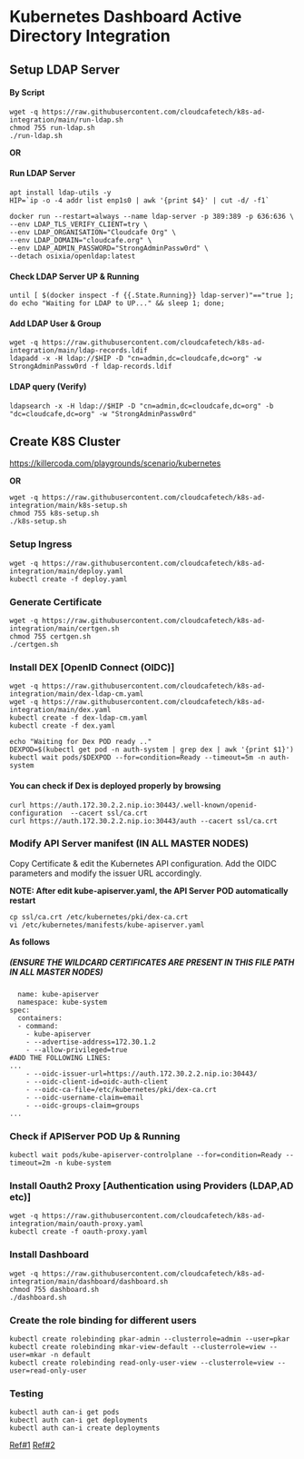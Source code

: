 # Kubernetes Dashboard Active Directory Integration

## Setup LDAP Server

#### By Script
```
wget -q https://raw.githubusercontent.com/cloudcafetech/k8s-ad-integration/main/run-ldap.sh
chmod 755 run-ldap.sh
./run-ldap.sh
```

**OR**

#### Run LDAP Server
```
apt install ldap-utils -y
HIP=`ip -o -4 addr list enp1s0 | awk '{print $4}' | cut -d/ -f1`

docker run --restart=always --name ldap-server -p 389:389 -p 636:636 \
--env LDAP_TLS_VERIFY_CLIENT=try \
--env LDAP_ORGANISATION="Cloudcafe Org" \
--env LDAP_DOMAIN="cloudcafe.org" \
--env LDAP_ADMIN_PASSWORD="StrongAdminPassw0rd" \
--detach osixia/openldap:latest
```

#### Check LDAP Server UP & Running

```
until [ $(docker inspect -f {{.State.Running}} ldap-server)"=="true ]; do echo "Waiting for LDAP to UP..." && sleep 1; done;
```

#### Add LDAP User & Group 
```
wget -q https://raw.githubusercontent.com/cloudcafetech/k8s-ad-integration/main/ldap-records.ldif
ldapadd -x -H ldap://$HIP -D "cn=admin,dc=cloudcafe,dc=org" -w StrongAdminPassw0rd -f ldap-records.ldif
```

#### LDAP query (Verify)
```
ldapsearch -x -H ldap://$HIP -D "cn=admin,dc=cloudcafe,dc=org" -b "dc=cloudcafe,dc=org" -w "StrongAdminPassw0rd"
```

## Create K8S Cluster

https://killercoda.com/playgrounds/scenario/kubernetes

**OR**

```
wget -q https://raw.githubusercontent.com/cloudcafetech/k8s-ad-integration/main/k8s-setup.sh
chmod 755 k8s-setup.sh
./k8s-setup.sh
```

### Setup Ingress
```
wget -q https://raw.githubusercontent.com/cloudcafetech/k8s-ad-integration/main/deploy.yaml
kubectl create -f deploy.yaml
```

### Generate Certificate 
```
wget -q https://raw.githubusercontent.com/cloudcafetech/k8s-ad-integration/main/certgen.sh
chmod 755 certgen.sh
./certgen.sh
```

### Install DEX [OpenID Connect (OIDC)]
```
wget -q https://raw.githubusercontent.com/cloudcafetech/k8s-ad-integration/main/dex-ldap-cm.yaml
wget -q https://raw.githubusercontent.com/cloudcafetech/k8s-ad-integration/main/dex.yaml
kubectl create -f dex-ldap-cm.yaml
kubectl create -f dex.yaml

echo "Waiting for Dex POD ready .."
DEXPOD=$(kubectl get pod -n auth-system | grep dex | awk '{print $1}')
kubectl wait pods/$DEXPOD --for=condition=Ready --timeout=5m -n auth-system
```

#### You can check if Dex is deployed properly by browsing 
```
curl https://auth.172.30.2.2.nip.io:30443/.well-known/openid-configuration  --cacert ssl/ca.crt
curl https://auth.172.30.2.2.nip.io:30443/auth --cacert ssl/ca.crt
```

### Modify API Server manifest (IN ALL MASTER NODES)
Copy Certificate & edit the Kubernetes API configuration. Add the OIDC parameters and modify the issuer URL accordingly.

**NOTE: After edit kube-apiserver.yaml, the API Server POD automatically restart**  

```
cp ssl/ca.crt /etc/kubernetes/pki/dex-ca.crt
vi /etc/kubernetes/manifests/kube-apiserver.yaml
```

**As follows**
##### (ENSURE THE WILDCARD CERTIFICATES ARE PRESENT IN THIS FILE PATH IN ALL MASTER NODES)

```
  name: kube-apiserver
  namespace: kube-system
spec:
  containers:
  - command:
    - kube-apiserver
    - --advertise-address=172.30.1.2
    - --allow-privileged=true
#ADD THE FOLLOWING LINES:
... 
    - --oidc-issuer-url=https://auth.172.30.2.2.nip.io:30443/
    - --oidc-client-id=oidc-auth-client
    - --oidc-ca-file=/etc/kubernetes/pki/dex-ca.crt
    - --oidc-username-claim=email
    - --oidc-groups-claim=groups
...
```

### Check if APIServer POD Up & Running

```
kubectl wait pods/kube-apiserver-controlplane --for=condition=Ready --timeout=2m -n kube-system
```

### Install Oauth2 Proxy [Authentication using Providers (LDAP,AD etc)]
```
wget -q https://raw.githubusercontent.com/cloudcafetech/k8s-ad-integration/main/oauth-proxy.yaml
kubectl create -f oauth-proxy.yaml
```

### Install Dashboard
```
wget -q https://raw.githubusercontent.com/cloudcafetech/k8s-ad-integration/main/dashboard/dashboard.sh
chmod 755 dashboard.sh
./dashboard.sh
```

### Create the role binding for different users
```
kubectl create rolebinding pkar-admin --clusterrole=admin --user=pkar
kubectl create rolebinding mkar-view-default --clusterrole=view --user=mkar -n default
kubectl create rolebinding read-only-user-view --clusterrole=view --user=read-only-user
```

### Testing
```
kubectl auth can-i get pods             
kubectl auth can-i get deployments      
kubectl auth can-i create deployments  
```

[Ref#1](https://discuss.kubernetes.io/t/configure-oidc-with-dex-for-a-microk8s-cluster/18339)
[Ref#2](https://computingforgeeks.com/kubernetes-and-active-directory-integration/)
